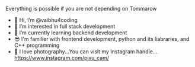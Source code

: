 Everything is possible if you are not depending on Tommarow
- 👋 Hi, I’m @vaibhu4coding
- 👀 I’m interested in full stack development 
- 🌱 I’m currently learning backend development
- 😎 I'm familier with frontend development, python and its liabraries, and C++ programming
- 💖 I love photography...You can visit my Instagram handle... https://www.instagram.com/pixu_cam/

<!---
vaibhu4coding/vaibhu4coding is a ✨ special ✨ repository because its `README.md` (this file) appears on your GitHub profile.
You can click the Preview link to take a look at your changes.
--->
